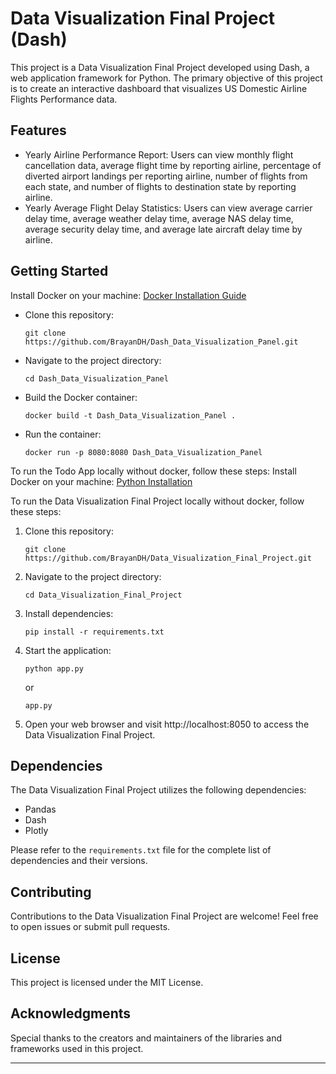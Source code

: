 # Data Visualization Final Project (Dash)

This project is a Data Visualization Final Project developed using Dash, a web application framework for Python. The primary objective of this project is to create an interactive dashboard that visualizes US Domestic Airline Flights Performance data.

## Features

- Yearly Airline Performance Report: Users can view monthly flight cancellation data, average flight time by reporting airline, percentage of diverted airport landings per reporting airline, number of flights from each state, and number of flights to destination state by reporting airline.
- Yearly Average Flight Delay Statistics: Users can view average carrier delay time, average weather delay time, average NAS delay time, average security delay time, and average late aircraft delay time by airline.

## Getting Started

Install Docker on your machine: [Docker Installation Guide ](https://docs.docker.com/engine/install/)

- Clone this repository:

  ```
  git clone https://github.com/BrayanDH/Dash_Data_Visualization_Panel.git
  ```

- Navigate to the project directory:

  ```
  cd Dash_Data_Visualization_Panel
  ```

- Build the Docker container:

  ```
  docker build -t Dash_Data_Visualization_Panel .
  ```

- Run the container:

  ```
  docker run -p 8080:8080 Dash_Data_Visualization_Panel
  ```

To run the Todo App locally without docker, follow these steps:
Install Docker on your machine: [Python Installation](https://www.python.org/downloads/)

To run the Data Visualization Final Project locally without docker, follow these steps:

1. Clone this repository:

   ```
   git clone https://github.com/BrayanDH/Data_Visualization_Final_Project.git
   ```

2. Navigate to the project directory:

   ```
   cd Data_Visualization_Final_Project
   ```

3. Install dependencies:

   ```
   pip install -r requirements.txt
   ```

4. Start the application:

   ```
   python app.py
   ```

   or

   ```
   app.py
   ```

5. Open your web browser and visit http://localhost:8050 to access the Data Visualization Final Project.

## Dependencies

The Data Visualization Final Project utilizes the following dependencies:

- Pandas
- Dash
- Plotly

Please refer to the `requirements.txt` file for the complete list of dependencies and their versions.

## Contributing

Contributions to the Data Visualization Final Project are welcome! Feel free to open issues or submit pull requests.

## License

This project is licensed under the MIT License.

## Acknowledgments

Special thanks to the creators and maintainers of the libraries and frameworks used in this project.

---
